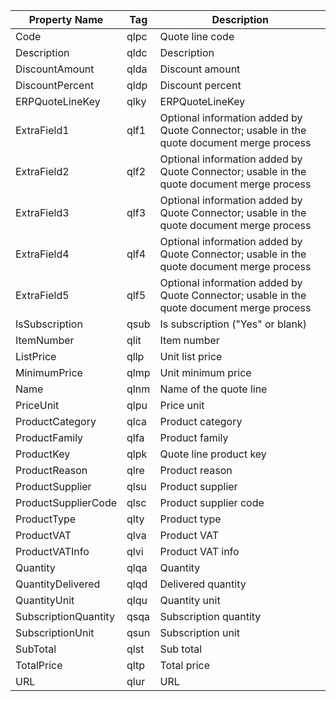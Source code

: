 <!-- markdownlint-disable-file MD041 -->
| Property Name | Tag | Description |
|---------------|-----|-------------|
| Code | qlpc | Quote line code |
| Description | qldc | Description |
| DiscountAmount | qlda | Discount amount |
| DiscountPercent | qldp | Discount percent |
| ERPQuoteLineKey | qlky | ERPQuoteLineKey |
| ExtraField1 | qlf1 | Optional information added by Quote Connector; usable in the quote document merge process |
| ExtraField2 | qlf2 | Optional information added by Quote Connector; usable in the quote document merge process |
| ExtraField3 | qlf3 | Optional information added by Quote Connector; usable in the quote document merge process |
| ExtraField4 | qlf4 | Optional information added by Quote Connector; usable in the quote document merge process |
| ExtraField5 | qlf5 | Optional information added by Quote Connector; usable in the quote document merge process |
| IsSubscription | qsub | Is subscription ("Yes" or blank) |
| ItemNumber | qlit | Item number |
| ListPrice | qllp | Unit list price |
| MinimumPrice | qlmp | Unit minimum price |
| Name | qlnm | Name of the quote line |
| PriceUnit | qlpu | Price unit |
| ProductCategory | qlca | Product category |
| ProductFamily | qlfa | Product family |
| ProductKey | qlpk | Quote line product key |
| ProductReason | qlre | Product reason |
| ProductSupplier | qlsu | Product supplier |
| ProductSupplierCode | qlsc | Product supplier code |
| ProductType | qlty | Product type |
| ProductVAT | qlva | Product VAT |
| ProductVATInfo | qlvi | Product VAT info |
| Quantity | qlqa | Quantity |
| QuantityDelivered | qlqd | Delivered quantity |
| QuantityUnit | qlqu | Quantity unit |
| SubscriptionQuantity | qsqa | Subscription quantity |
| SubscriptionUnit | qsun | Subscription unit |
| SubTotal | qlst | Sub total |
| TotalPrice | qltp | Total price |
| URL | qlur | URL |
